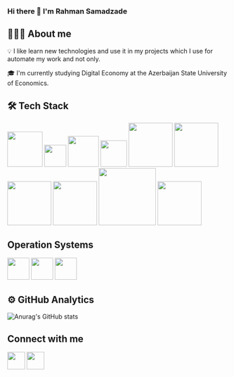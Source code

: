 ### Hi there 👋 I'm Rahman Samadzade

## 👨🏻‍💻 About me

💡 I like learn new technologies and use it in my projects which I use for automate my work and not only.

🎓 I'm currently studying Digital Economy at the Azerbaijan State University of Economics.

## 🛠 Tech Stack
<img src="https://img.shields.io/badge/Python-3776AB?style=for-the-badge&logo=python&logoColor=white" width="80"/> <img src="https://img.shields.io/badge/Go-00ADD8?style=for-the-badge&logo=go&logoColor=white" width="50"/> <img src="https://img.shields.io/badge/HTML5-E34F26?style=for-the-badge&logo=html5&logoColor=white" width="70"/>  <img src="https://img.shields.io/badge/CSS3-1572B6?style=for-the-badge&logo=css3&logoColor=white" width="60"/> <img src="https://img.shields.io/badge/PostgreSQL-316192?style=for-the-badge&logo=postgresql&logoColor=white" width="100"/> <img src="https://img.shields.io/badge/Markdown-000000?style=for-the-badge&logo=markdown&logoColor=white" width="100"/> <img src="https://img.shields.io/badge/Bootstrap-563D7C?style=for-the-badge&logo=bootstrap&logoColor=white" width="100"/> <img src="https://img.shields.io/badge/Heroku-430098?style=for-the-badge&logo=heroku&logoColor=white" width="100"/> <img src="https://img.shields.io/badge/Visual_Studio_Code-0078D4?style=for-the-badge&logo=visual%20studio%20code&logoColor=white" width="130"/> <img src="https://img.shields.io/badge/sublime_text-%23575757.svg?&style=for-the-badge&logo=sublime-text&logoColor=important" width="100"/>
   
## Operation Systems
<img src="https://img.shields.io/badge/Windows-0078D6?style=for-the-badge&logo=windows&logoColor=white" width="50"/> <img src="https://img.shields.io/badge/Ubuntu-E95420?style=for-the-badge&logo=ubuntu&logoColor=white" width="50"/> <img src="https://img.shields.io/badge/Kali_Linux-557C94?style=for-the-badge&logo=kali-linux&logoColor=white" width="50"/>
  


## ⚙️ GitHub Analytics
![Anurag's GitHub stats](https://github-readme-stats.vercel.app/api?username=capwan&&show_icons=true&theme=radical)

## Connect with me

[<img src="https://img.shields.io/badge/LinkedIn-0077B5?style=for-the-badge&logo=linkedin&logoColor=white" width="40"/>](https://www.linkedin.com/in/rsamedzade)
[<img src="https://img.shields.io/badge/Telegram-2CA5E0?style=for-the-badge&logo=telegram&logoColor=white" width="40"/>](https://t.me/capwan)

<!--
**capwan/capwan** is a ✨ _special_ ✨ repository because its `README.md` (this file) appears on your GitHub profile.

Here are some ideas to get you started:

- 🔭 I’m currently working on ...
- 🌱 I’m currently learning ...
- 👯 I’m looking to collaborate on ...
- 🤔 I’m looking for help with ...
- 💬 Ask me about ...
- 📫 How to reach me: ...
- 😄 Pronouns: ...
- ⚡ Fun fact: ...











-->
